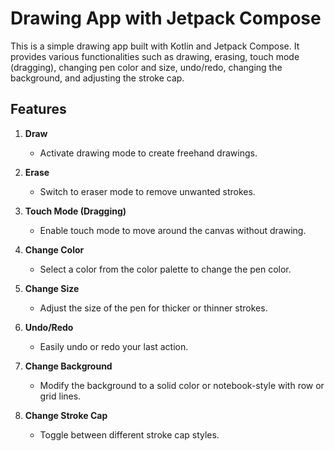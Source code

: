# Drawing App with Jetpack Compose

This is a simple drawing app built with Kotlin and Jetpack Compose. It provides various functionalities such as drawing, erasing, touch mode (dragging), changing pen color and size, undo/redo, changing the background, and adjusting the stroke cap.

## Features

1. **Draw**
    - Activate drawing mode to create freehand drawings.

2. **Erase**
    - Switch to eraser mode to remove unwanted strokes.

3. **Touch Mode (Dragging)**
    - Enable touch mode to move around the canvas without drawing.

4. **Change Color**
    - Select a color from the color palette to change the pen color.

5. **Change Size**
    - Adjust the size of the pen for thicker or thinner strokes.

6. **Undo/Redo**
    - Easily undo or redo your last action.

7. **Change Background**
    - Modify the background to a solid color or notebook-style with row or grid lines.

8. **Change Stroke Cap**
    - Toggle between different stroke cap styles.